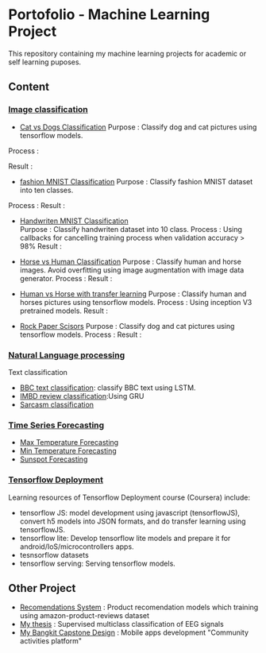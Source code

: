 # Portofolio - Machine Learning Project

This repository containing my machine learning projects for academic or self learning puposes. 

## Content

### [Image classification](https://github.com/resfy/ML_Portofolio/tree/main/Image%20Processing)
* [Cat vs Dogs Classification](https://github.com/resfy/ML_Portofolio/blob/main/Image%20Processing/Cat%20vs%20Dog.py)
Purpose : Classify dog and cat pictures using tensorflow models.

Process : 

Result  :


* [fashion MNIST Classification](https://github.com/resfy/ML_Portofolio/blob/main/Image%20Processing/Fashion%20MNIST%20Classification.py)
Purpose : Classify fashion MNIST dataset into ten classes.

Process :
Result  :

* [Handwriten MNIST Classification](https://github.com/resfy/ML_Portofolio/blob/main/Image%20Processing/Handwriten%20MNIST%20classification.py)  
Purpose : Classify handwriten dataset into 10 class.
Process : Using callbacks for cancelling training process when validation accuracy > 98%
Result  :

* [Horse vs Human Classification](https://github.com/resfy/ML_Portofolio/blob/main/Image%20Processing/Horse%20or%20Human%20Classification.py)
Purpose : Classify human and horse images. Avoid overfitting using image augmentation with image data generator.
Process :
Result  :

* [Human vs Horse with transfer learning](https://github.com/resfy/ML_Portofolio/blob/main/Image%20Processing/Horse%20or%20Human%20With%20Transfer%20Learning.py)
Purpose : Classify human and horses pictures using tensorflow models.
Process : Using inception V3 pretrained models.
Result  :

* [Rock Paper Scisors](https://github.com/resfy/ML_Portofolio/blob/main/Image%20Processing/Rock%20Paper%20Scisors.py)
Purpose : Classify dog and cat pictures using tensorflow models.
Process :
Result  :

### [Natural Language processing](https://github.com/resfy/ML_Portofolio/tree/main/NLP)
Text classification
* [BBC text classification](https://github.com/resfy/ML_Portofolio/blob/main/NLP/BBC%20text%20classification.py): classify BBC text using LSTM.
* [IMBD review classification](https://github.com/resfy/ML_Portofolio/blob/main/NLP/IMDB%20review%20classification.py):Using GRU
* [Sarcasm classification](https://github.com/resfy/ML_Portofolio/blob/main/NLP/Sarcasm%20Classification.py)

### [Time Series Forecasting](https://github.com/resfy/ML_Portofolio/tree/main/Time%20series%20forecasting)
* [Max Temperature Forecasting](https://github.com/resfy/ML_Portofolio/blob/main/Time%20series%20forecasting/Max%20Temperature%20Forecasting.py)
* [Min Temperature Forecasting](https://github.com/resfy/ML_Portofolio/blob/main/Time%20series%20forecasting/Min%20Temperature%20Forecasting.py)
* [Sunspot Forecasting](https://github.com/resfy/ML_Portofolio/blob/main/Time%20series%20forecasting/Sunspots%20Forecasting.py)

### [Tensorflow Deployment](https://github.com/resfy/ML_Portofolio/tree/main/TensorFlow%20Deployment)
Learning resources of Tensorflow Deployment course (Coursera) include:
* tensorflow JS: model development using javascript (tensorflowJS), convert h5 models into JSON formats, and do transfer learning using tensorflowJS.
* tensorflow lite: Develop tensorflow lite models and prepare it for android/IoS/microcontrollers apps.
* tesnsorflow datasets
* tensorflow serving: Serving tensorflow models.


## Other Project
* [Recomendations System](https://github.com/resfy/Recommendation-System) : Product recomendation models which training using amazon-product-reviews dataset
* [My thesis](https://github.com/resfy/Tugas_Akhir-18317016) : Supervised multiclass classification of EEG signals
* [My Bangkit Capstone Design](https://github.com/AjiSiwi/arunika-temuin) : Mobile apps development "Community activities platform"